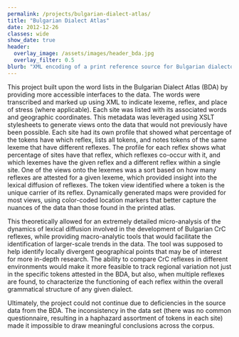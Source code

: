 ```yaml
---
permalink: /projects/bulgarian-dialect-atlas/
title: "Bulgarian Dialect Atlas"
date: 2012-12-26
classes: wide
show_date: true
header:
  overlay_image: /assets/images/header_bda.jpg
  overlay_filter: 0.5
blurb: "XML encoding of a print reference source for Bulgarian dialectology."
---
```


This project built upon the word lists in the Bulgarian Dialect Atlas (BDA) by providing more accessible interfaces to the data. The words were transcribed and marked up using XML to indicate lexeme, reflex, and place of stress (where applicable). Each site was listed with its associated words and geographic coordinates. This metadata was leveraged using XSLT stylesheets to generate views onto the data that would not previously have been possible. Each site had its own profile that showed what percentage of the tokens have which reflex, lists all tokens, and notes tokens of the same lexeme that have different reflexes. The profile for each reflex shows what percentage of sites have that reflex, which reflexes co­-occur with it, and which lexemes have the given reflex and a different reflex within a single site. One of the views onto the lexemes was a sort based on how many reflexes are attested for a given lexeme, which provided insight into the lexical diffusion of reflexes. The token view identified where a token is the unique carrier of its reflex. Dynamically generated maps were provided for most views, using color­-coded location markers that better capture the nuances of the data than those found in the printed atlas.

This theoretically allowed for an extremely detailed micro-analysis of the dynamics of lexical diffusion involved in the development of Bulgarian CrC reflexes, while providing macro-analytic tools that would facilitate the identification of larger­-scale trends in the data. The tool was supposed to help identify locally divergent geographical points that may be of interest for more in­-depth research. The ability to compare CrC reflexes in different environments would make it more feasible to track regional variation not just in the specific tokens attested in the BDA, but also, when multiple reflexes are found, to characterize the functioning of each reflex within the overall grammatical structure of any given dialect.

Ultimately, the project could not continue due to deficiencies in the source data from the BDA. The inconsistency in the data set (there was no common questionnaire, resulting in a haphazard assortment of tokens in each site) made it impossible to draw meaningful conclusions across the corpus.